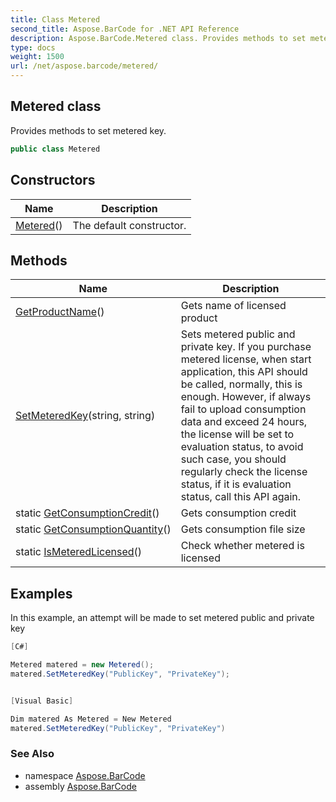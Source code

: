 ```yaml
---
title: Class Metered
second_title: Aspose.BarCode for .NET API Reference
description: Aspose.BarCode.Metered class. Provides methods to set metered key
type: docs
weight: 1500
url: /net/aspose.barcode/metered/
---
```

## Metered class

Provides methods to set metered key.

```csharp
public class Metered
```

## Constructors

| Name | Description |
| --- | --- |
| [Metered](metered/)() | The default constructor. |

## Methods

| Name | Description |
| --- | --- |
| [GetProductName](../../aspose.barcode/metered/getproductname/)() | Gets name of licensed product |
| [SetMeteredKey](../../aspose.barcode/metered/setmeteredkey/)(string, string) | Sets metered public and private key. If you purchase metered license, when start application, this API should be called, normally, this is enough. However, if always fail to upload consumption data and exceed 24 hours, the license will be set to evaluation status, to avoid such case, you should regularly check the license status, if it is evaluation status, call this API again. |
| static [GetConsumptionCredit](../../aspose.barcode/metered/getconsumptioncredit/)() | Gets consumption credit |
| static [GetConsumptionQuantity](../../aspose.barcode/metered/getconsumptionquantity/)() | Gets consumption file size |
| static [IsMeteredLicensed](../../aspose.barcode/metered/ismeteredlicensed/)() | Check whether metered is licensed |

## Examples

In this example, an attempt will be made to set metered public and private key

```csharp
[C#]

Metered matered = new Metered();
matered.SetMeteredKey("PublicKey", "PrivateKey");


[Visual Basic]

Dim matered As Metered = New Metered
matered.SetMeteredKey("PublicKey", "PrivateKey")
```

### See Also

* namespace [Aspose.BarCode](../../aspose.barcode/)
* assembly [Aspose.BarCode](../../)


